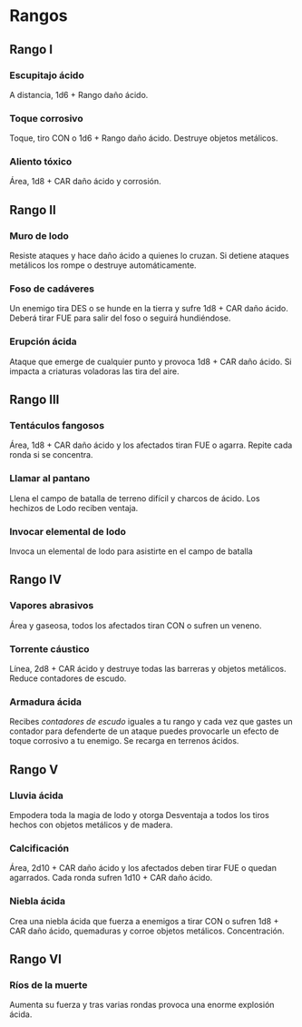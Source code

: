 # Rangos

## Rango I

### Escupitajo ácido

A distancia, 1d6 + Rango daño ácido. 

### Toque corrosivo

Toque, tiro CON o 1d6 + Rango daño ácido. Destruye objetos metálicos.

### Aliento tóxico

Área, 1d8 + CAR daño ácido y corrosión.

## Rango II

### Muro de lodo

Resiste ataques y hace daño ácido a quienes lo cruzan. Si detiene ataques metálicos los rompe o destruye automáticamente.

### Foso de cadáveres

Un enemigo tira DES o se hunde en la tierra y sufre 1d8 + CAR daño ácido. Deberá tirar FUE para salir del foso o seguirá hundiéndose.

### Erupción ácida

Ataque que emerge de cualquier punto y provoca 1d8 + CAR daño ácido. Si impacta a criaturas voladoras las tira del aire.

## Rango III

### Tentáculos fangosos

Área, 1d8 + CAR daño ácido y los afectados tiran FUE o agarra. Repite cada ronda si se concentra.

### Llamar al pantano

Llena el campo de batalla de terreno difícil y charcos de ácido. Los hechizos de Lodo reciben ventaja.

### Invocar elemental de lodo

Invoca un elemental de lodo para asistirte en el campo de batalla

## Rango IV

### Vapores abrasivos

Área y gaseosa, todos los afectados tiran CON o sufren un veneno.

### Torrente cáustico

Línea, 2d8 + CAR ácido y destruye todas las barreras y objetos metálicos. Reduce contadores de escudo.

### Armadura ácida

Recibes *contadores de escudo* iguales a tu rango y cada vez que gastes un contador para defenderte de un ataque puedes provocarle un efecto de toque corrosivo a tu enemigo. Se recarga en terrenos ácidos.

## Rango V

### Lluvia ácida

Empodera toda la magia de lodo y otorga Desventaja a todos los tiros hechos con objetos metálicos y de madera.

### Calcificación

Área, 2d10 + CAR daño ácido y los afectados deben tirar FUE o quedan agarrados. Cada ronda sufren 1d10 + CAR daño ácido.

### Niebla ácida

Crea una niebla ácida que fuerza a enemigos a tirar CON o sufren 1d8 + CAR daño ácido, quemaduras y corroe objetos metálicos. Concentración.

## Rango VI

### Ríos de la muerte

Aumenta su fuerza y tras varias rondas provoca una enorme explosión ácida.